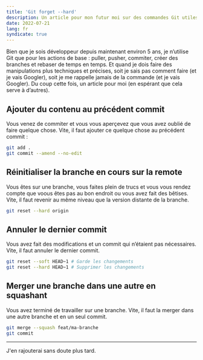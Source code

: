 ```yaml
---
title: 'Git forget --hard'
description: Un article pour mon futur moi sur des commandes Git utiles que j’oublie tout le temps
date: 2022-07-21
lang: fr
syndicate: true
---
```


Bien que je sois développeur depuis maintenant environ 5 ans, je n’utilise Git que pour les actions de base : puller, pusher, commiter, créer des branches et rebaser de temps en temps. Et quand je dois faire des manipulations plus techniques et précises, soit je sais pas comment faire (et je vais Googler), soit je me rappelle jamais de la commande (et je vais Googler). Du coup cette fois, un article pour moi (en espérant que cela serve à d’autres).

## Ajouter du contenu au précédent commit

Vous venez de commiter et vous vous aperçevez que vous avez oublié de faire quelque chose. Vite, il faut ajouter ce quelque chose au précédent commit :

```sh
git add .
git commit --amend --no-edit
```

## Réinitialiser la branche en cours sur la remote

Vous êtes sur une branche, vous faites plein de trucs et vous vous rendez compte que voous êtes pas au bon endroit ou vous avez fait des bêtises. Vite, il faut revenir au même niveau que la version distante de la branche.

```sh
git reset --hard origin
```

## Annuler le dernier commit

Vous avez fait des modifications et un commit qui n’étaient pas nécessaires. Vite, il faut annuler le dernier commit.

```sh
git reset --soft HEAD~1 # Garde les changements
git reset --hard HEAD~1 # Supprimer les changements
```

## Merger une branche dans une autre en squashant

Vous avez terminé de travailler sur une branche. Vite, il faut la merger dans une autre branche et en un seul commit.

```sh
git merge --squash feat/ma-branche
git commit
```

---

J'en rajouterai sans doute plus tard.
